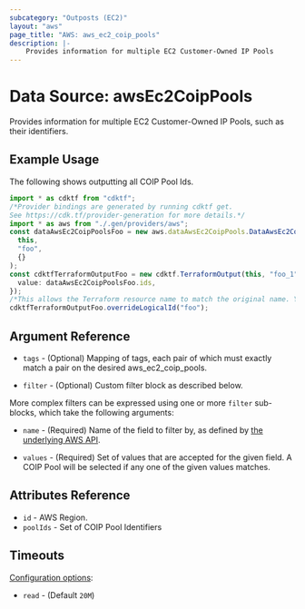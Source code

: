 ```yaml
---
subcategory: "Outposts (EC2)"
layout: "aws"
page_title: "AWS: aws_ec2_coip_pools"
description: |-
    Provides information for multiple EC2 Customer-Owned IP Pools
---
```


# Data Source: awsEc2CoipPools

Provides information for multiple EC2 Customer-Owned IP Pools, such as their identifiers.

## Example Usage

The following shows outputting all COIP Pool Ids.

```typescript
import * as cdktf from "cdktf";
/*Provider bindings are generated by running cdktf get.
See https://cdk.tf/provider-generation for more details.*/
import * as aws from "./.gen/providers/aws";
const dataAwsEc2CoipPoolsFoo = new aws.dataAwsEc2CoipPools.DataAwsEc2CoipPools(
  this,
  "foo",
  {}
);
const cdktfTerraformOutputFoo = new cdktf.TerraformOutput(this, "foo_1", {
  value: dataAwsEc2CoipPoolsFoo.ids,
});
/*This allows the Terraform resource name to match the original name. You can remove the call if you don't need them to match.*/
cdktfTerraformOutputFoo.overrideLogicalId("foo");

```

## Argument Reference

*   `tags` - (Optional) Mapping of tags, each pair of which must exactly match
    a pair on the desired aws\_ec2\_coip\_pools.

*   `filter` - (Optional) Custom filter block as described below.

More complex filters can be expressed using one or more `filter` sub-blocks,
which take the following arguments:

*   `name` - (Required) Name of the field to filter by, as defined by
    [the underlying AWS API](https://docs.aws.amazon.com/AWSEC2/latest/APIReference/API_DescribeCoipPools.html).

*   `values` - (Required) Set of values that are accepted for the given field.
    A COIP Pool will be selected if any one of the given values matches.

## Attributes Reference

* `id` - AWS Region.
* `poolIds` - Set of COIP Pool Identifiers

## Timeouts

[Configuration options](https://developer.hashicorp.com/terraform/language/resources/syntax#operation-timeouts):

* `read` - (Default `20M`)

